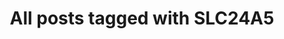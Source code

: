 ---
layout: tag
title: "All posts tagged with SLC24A5"
permalink: /weblog/tags/slc24a5/
taxonomy: SLC24A5
---